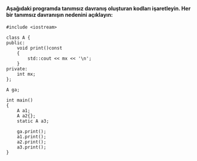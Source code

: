 #### Aşağıdaki programda tanımsız davranış oluşturan kodları işaretleyin. Her bir tanımsız davranışın nedenini açıklayın:

```
#include <iostream>

class A {
public:
	void print()const
	{
		std::cout << mx << '\n';
	}
private:
	int mx;
};

A ga;

int main()
{
	A a1;
	A a2{};
	static A a3;

	ga.print();
	a1.print();
	a2.print();
	a3.print();
}

```
